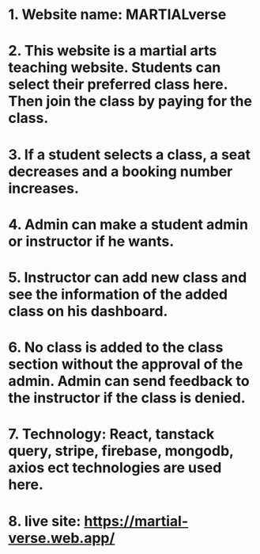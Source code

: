 # 1. Website name: MARTIALverse

# 2. This website is a martial arts teaching website. Students can select their preferred class here. Then join the class by paying for the class.

# 3. If a student selects a class, a seat decreases and a booking number increases.

# 4. Admin can make a student admin or instructor if he wants.

# 5. Instructor can add new class and see the information of the added class on his dashboard.

# 6. No class is added to the class section without the approval of the admin. Admin can send feedback to the instructor if the class is denied.

# 7. Technology: React, tanstack query, stripe, firebase, mongodb, axios ect technologies are used here.

# 8. live site: https://martial-verse.web.app/
